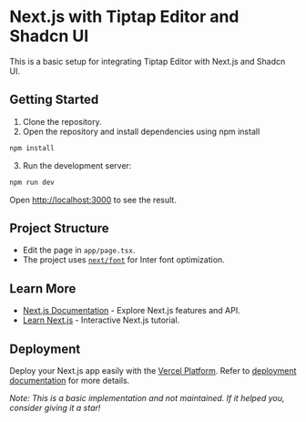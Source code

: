 # Next.js with Tiptap Editor and Shadcn UI

This is a basic setup for integrating Tiptap Editor with Next.js and Shadcn UI.

## Getting Started

1. Clone the repository.
2. Open the repository and install dependencies using npm install

```bash
npm install
```

3. Run the development server:

```bash
npm run dev
```

Open [http://localhost:3000](http://localhost:3000) to see the result.

## Project Structure

- Edit the page in `app/page.tsx`.
- The project uses [`next/font`](https://nextjs.org/docs/basic-features/font-optimization) for Inter font optimization.

## Learn More

- [Next.js Documentation](https://nextjs.org/docs) - Explore Next.js features and API.
- [Learn Next.js](https://nextjs.org/learn) - Interactive Next.js tutorial.

## Deployment

Deploy your Next.js app easily with the [Vercel Platform](https://vercel.com/new?utm_medium=default-template&filter=next.js&utm_source=create-next-app&utm_campaign=create-next-app-readme). Refer to [deployment documentation](https://nextjs.org/docs/deployment) for more details.

_Note: This is a basic implementation and not maintained. If it helped you, consider giving it a star!_
